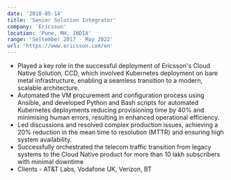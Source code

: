 ```yaml
---
date: '2018-05-14'
title: 'Senior Solution Integrator'
company: 'Ericsson'
location: 'Pune, MH, INDIA'
range: 'Se[tember 2017 - May 2022'
url: 'https://www.ericsson.com/en'
---
```


- Played a key role in the successful deployment of Ericsson's Cloud Native Solution, CCD, which involved Kubernetes deployment on bare metal infrastructure, enabling a seamless transition to a modern, scalable architecture.
- Automated the VM procurement and configuration process using Ansible, and developed Python and Bash scripts for automated Kubernetes deployments reducing provisioning time by 40% and minimising human errors, resulting in enhanced operational efficiency.
- Led discussions and resolved complex production issues, achieving a 20% reduction in the mean time to resolution (MTTR) and ensuring high system availability.
- Successfully orchestrated the telecom traffic transition from legacy systems to the Cloud Native product for more than 10 lakh subscribers with minimal downtime
- Clients - AT&T Labs, Vodafone UK, Verizon, BT
